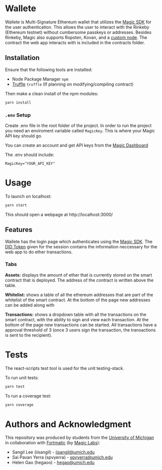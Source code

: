 # Wallete

Wallete is Multi-Signature Ethereum wallet that utilizes the [Magic SDK](https://docs.magic.link/) for the user authentication. This allows the user to interact with the Rinkeby (Ethereum testnet) without cumbersome passkeys or addresses. Besides Rinkeby, Magic also supports Ropsten, Kovan, and a [custom node](https://docs.magic.link/blockchains/ethereum#use-different-networks). The contract the web app interacts with is included in the contracts folder.

## Installation

Ensure that the following tools are installed:

- Node Package Manager `npm`
- [Truffle](https://www.trufflesuite.com/) `truffle` (If planning on modifying/compiling contract)

Then make a clean install of the npm modules:
```bash
yarn install
```

### `.env` Setup

Create .env file in the root folder of the project. In order to run the project you need an enviroment variable called `MagicKey`. This is where your Magic API key should go.

You can create an account and get API keys from the [Magic Dashboard](http://dashboard.magic.link/)

The .env should include:
```
MagicKey="YOUR_API_KEY"
```

# Usage

To launch on localhost:

```bash
yarn start
```

This should open a webpage at http://localhost:3000/

## Features

Wallete has the login page which authenticates using the [Magic SDK](https://docs.magic.link/). The [DID Token](https://docs.magic.link/decentralized-id) given for the session contains the information neccessary for the web app to do ether transactions.

### **Tabs**

**Assets:** displays the amount of ether that is currently stored on the smart contract that is deployed. The address of the contract is written above the table.

**Whitelist:** shows a table of all the ethereum addresses that are part of the whitelist of the smart contract. At the bottom of the page new addresses can be added along with 

**Transactions:** shows a dropdown table with all the transactions on the smart contract, with the ability to sign and view each transaction. At the bottom of the page new transactions can be started. All transactions have a approval threshold of 3 (once 3 users sign the transaction, the transactions is sent to the recipient).

# Tests

The react-scripts test tool is used for the unit testing-stack.

To run unit tests:

```bash
yarn test
```

To run a coverage test:

```bash
yarn coverage
```

# Authors and Acknowledgment

This repository was produced by students from the [University of Michigan](https://umich.edu/) in collaboration with [Fortmatic](https://fortmatic.com/) (by [Magic Labs](https://trymagic.com/)):
- Sangil Lee (iisangil) - iisangil@umich.edu
- Sai Pavan Yerra (spvyerra) - spvyerra@umich.edu
- Helen Gao (hegaoo) - hegao@umich.edu
